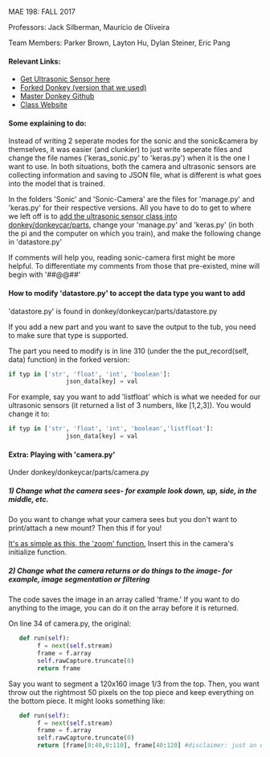 MAE 198: FALL 2017 

Professors: Jack Silberman, Maurício de Oliveira

Team Members: Parker Brown, Layton Hu, Dylan Steiner, Eric Pang

#### Relevant Links:
* [Get Ultrasonic Sensor here](https://github.com/ptbrown35/MAE198)
* [Forked Donkey (version that we used)](https://github.com/e1pang/donkey)
* [Master Donkey Github](https://github.com/wroscoe/donkey)
* [Class Website](https://guitar.ucsd.edu/mae198/index.php/Introduction_to_Autonomous_Vehicles)

#### Some explaining to do:
Instead of writing 2 seperate modes for the sonic and the sonic&camera by themselves, it was easier (and clunkier) to just write seperate files and change the file names ('keras_sonic.py' to 'keras.py') when it is the one I want to use. In both situations, both the camera and ultrasonic sensors are collecting information and saving to JSON file, what is different is what goes into the model that is trained.

In the folders 'Sonic' and 'Sonic-Camera' are the files for 'manage.py' and 'keras.py' for their respective versions. All you have to do to get to where we left off is to [add the ultrasonic sensor class into donkey/donkeycar/parts](https://github.com/ptbrown35/MAE198), change your 'manage.py' and 'keras.py' (in both the pi and the computer on which you train), and make the following change in 'datastore.py'

If comments will help you, reading sonic-camera first might be more helpful. To differentiate my comments from those that pre-existed, mine will begin with '##@@##'

#### How to modify 'datastore.py' to accept the data type you want to add
'datastore.py' is found in donkey/donkeycar/parts/datastore.py

If you add a new part and you want to save the output to the tub, you need to make sure that type is supported. 

The part you need to modify is in line 310 (under the the put_record(self, data) function) in the forked version:
```python
if typ in ['str', 'float', 'int', 'boolean']:
                json_data[key] = val
```
For example, say you want to add 'listfloat' which is what we needed for our ultrasonic sensors (it returned a list of 3 numbers, like [1,2,3]). You would change it to:
                
```python
if typ in ['str', 'float', 'int', 'boolean','listfloat']:
                json_data[key] = val
```
#### Extra: Playing with 'camera.py'
Under donkey/donkeycar/parts/camera.py
##### 1) Change what the camera sees- for example look down, up, side, in the middle, etc.
Do you want to change what your camera sees but you don't want to print/attach a new mount? Then this if for you!

[It's as simple as this, the 'zoom' function.](http://picamera.readthedocs.io/en/release-1.13/api_camera.html#picamera.PiCamera.zoom)
Insert this in the camera's initialize function.

##### 2) Change what the camera returns or do things to the image- for example, image segmentation or filtering
The code saves the image in an array called 'frame.' If you want to do anything to the image, you can do it on the array before it is returned.

On line 34 of camera.py, the original:
```python
   def run(self):
        f = next(self.stream)
        frame = f.array
        self.rawCapture.truncate(0)
        return frame
```
Say you want to segment a 120x160 image 1/3 from the top. Then, you want throw out the rightmost 50 pixels on the top piece and keep everything on the bottom piece. It might looks something like:
```python
   def run(self):
        f = next(self.stream)
        frame = f.array
        self.rawCapture.truncate(0)
        return [frame[0:40,0:110], frame[40:120] #disclaimer: just an example, unlike me, you want to brush up on array manipulation
```       
               
